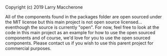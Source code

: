 Copyright (c) 2019 Larry Maccherone

All of the components found in the packages folder are open sourced under the MIT license but this main project is not open source licensed... eventhough the source is currently "open". For now, feel free to look at the code in this main project as an example for how to use the open sourced components and of course, we'd love for you to use the open sourced components. Please contact us if you wish to use this parent project for commercial purposes.